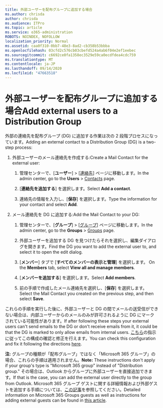 ```yaml
---
title: 外部ユーザーを配布グループに追加する場合
ms.author: chrisda
author: chrisda
ms.audience: ITPro
ms.topic: article
ms.service: o365-administration
ROBOTS: NOINDEX, NOFOLLOW
localization_priority: Normal
ms.assetid: caa0f310-0bb7-48e3-8ad2-cb358b53bbba
ms.openlocfilehash: 03cfd2c576cb03cbefd524a4ab6f04e2ef1eebec
ms.sourcegitcommit: c6692ce0fa1358ec3529e59ca0ecdfdea4cdc759
ms.translationtype: MT
ms.contentlocale: ja-JP
ms.lasthandoff: 09/14/2020
ms.locfileid: "47663518"
---
```

# <a name="add-external-users-to-a-distribution-group"></a><span data-ttu-id="d7014-102">外部ユーザーを配布グループに追加する場合</span><span class="sxs-lookup"><span data-stu-id="d7014-102">Add external users to a Distribution Group</span></span>

<span data-ttu-id="d7014-103">外部の連絡先を配布グループ (DG) に追加する作業は次の 2 段階プロセスになっています。</span><span class="sxs-lookup"><span data-stu-id="d7014-103">Adding an external contact to a Distribution Group (DG) is a two-step process:</span></span>
  
1. <span data-ttu-id="d7014-104">外部ユーザーのメール連絡先を作成する:</span><span class="sxs-lookup"><span data-stu-id="d7014-104">Create a Mail Contact for the external user:</span></span>
    
    1. <span data-ttu-id="d7014-105">管理センターで、[**ユーザー**]  >  [[連絡先](https://admin.microsoft.com/adminportal/home#/Contact)] ページに移動します。</span><span class="sxs-lookup"><span data-stu-id="d7014-105">In the admin center, go to the **Users** > [Contacts](https://admin.microsoft.com/adminportal/home#/Contact) page.</span></span> 
    
    2. <span data-ttu-id="d7014-106">[**連絡先を追加する**] を選択します。</span><span class="sxs-lookup"><span data-stu-id="d7014-106">Select **Add a contact**.</span></span>
    
    3. <span data-ttu-id="d7014-107">連絡先の情報を入力し、[**保存**] を選択します。</span><span class="sxs-lookup"><span data-stu-id="d7014-107">Type the information for your contact and select **Add**.</span></span>
    
2. <span data-ttu-id="d7014-108">メール連絡先を DG に追加する:</span><span class="sxs-lookup"><span data-stu-id="d7014-108">Add the Mail Contact to your DG:</span></span>
    
    1. <span data-ttu-id="d7014-109">管理センターで、[**グループ**]  >  [[グループ](https://admin.microsoft.com/adminportal/home#/groups)] ページに移動します。</span><span class="sxs-lookup"><span data-stu-id="d7014-109">In the admin center, go to the **Groups** > [Groups](https://admin.microsoft.com/adminportal/home#/groups) page.</span></span> 
    
    2. <span data-ttu-id="d7014-110">外部ユーザーを追加する DG を見つけたらそれを選択し、編集ダイアログを開きます。</span><span class="sxs-lookup"><span data-stu-id="d7014-110">Find the DG you want to add the external user to, and select it to open the edit dialog.</span></span>
    
    3. <span data-ttu-id="d7014-111">[**メンバー**] タブで [**すべてのメンバーの表示と管理**] を選択します。 </span><span class="sxs-lookup"><span data-stu-id="d7014-111">On the **Members** tab, select **View all and manage members**.</span></span> 
    
    4. <span data-ttu-id="d7014-112">[**メンバーを追加する**] を選択します。</span><span class="sxs-lookup"><span data-stu-id="d7014-112">Select **Add members**.</span></span>
    
    5. <span data-ttu-id="d7014-113">前の手順で作成したメール連絡先を選択し、[**保存**] を選択します。</span><span class="sxs-lookup"><span data-stu-id="d7014-113">Select the Mail Contact you created on the previous step, and then select **Save**.</span></span>
    
<span data-ttu-id="d7014-114">これらの手順を実行した後に、外部ユーザーと DG の間でメールの送受信ができない場合は、内部ユーザーからのメールのみが許可されるように DG にマークされている可能性があります。</span><span class="sxs-lookup"><span data-stu-id="d7014-114">If after following these steps your external users can't send emails to the DG or don't receive emails from it, it could be that the DG is marked to only allow emails from internal users.</span></span> <span data-ttu-id="d7014-115">[こちら](https://docs.microsoft.com/exchange/mail-flow-best-practices/non-delivery-reports-in-exchange-online/fix-error-code-5-7-133-in-exchange-online)の指示に従ってこの構成の確認と修正を行えます。</span><span class="sxs-lookup"><span data-stu-id="d7014-115">You can check this configuration and fix it following the directions [here](https://docs.microsoft.com/exchange/mail-flow-best-practices/non-delivery-reports-in-exchange-online/fix-error-code-5-7-133-in-exchange-online).</span></span>
  
 <span data-ttu-id="d7014-116">**注:** グループの種類が「配布グループ」ではなく「Microsoft 365 グループ」の場合、これらの手順は適用されません。</span><span class="sxs-lookup"><span data-stu-id="d7014-116">**Note:** These instructions don't apply if your group's type is "Microsoft 365 group" instead of "Distribution group."</span></span> <span data-ttu-id="d7014-117">その場合は、Outlook からグループに外部ユーザーを直接追加できます。</span><span class="sxs-lookup"><span data-stu-id="d7014-117">If that is the case, you can add the external user directly to the group from Outlook.</span></span> <span data-ttu-id="d7014-118">Microsoft 365 グループ ゲストに関する詳細情報および外部ゲストを追加する手順については、[この記事](https://support.office.com/article/Guest-access-in-Office-365-Groups-bfc7a840-868f-4fd6-a390-f347bf51aff6.aspx)を参照してください。</span><span class="sxs-lookup"><span data-stu-id="d7014-118">Detailed information on Microsoft 365 Groups guests as well as instructions for adding external guests can be found in [this article](https://support.office.com/article/Guest-access-in-Office-365-Groups-bfc7a840-868f-4fd6-a390-f347bf51aff6.aspx).</span></span>
  
